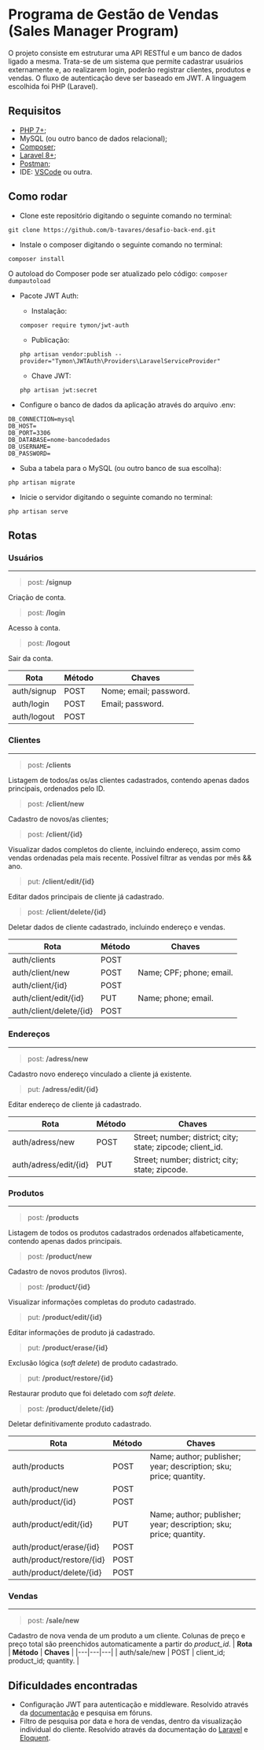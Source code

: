 # Programa de Gestão de Vendas (Sales Manager Program) 
O projeto consiste em estruturar uma API RESTful e um banco de dados ligado a mesma. Trata-se de um sistema que permite cadastrar usuários externamente e, ao realizarem login, poderão registrar clientes, produtos e vendas. O fluxo de autenticação deve ser baseado em JWT. A linguagem escolhida foi PHP (Laravel).

## Requisitos

- [PHP 7+](https://www.php.net/downloads.php);
- MySQL (ou outro banco de dados relacional);
- [Composer](https://getcomposer.org/);
- [Laravel 8+](https://laravel.com/);
- [Postman](https://www.postman.com/downloads/);
- IDE: [VSCode](https://code.visualstudio.com/download) ou outra.

## Como rodar

- Clone este repositório digitando o seguinte comando no terminal:
```
git clone https://github.com/b-tavares/desafio-back-end.git
```

- Instale o composer digitando o seguinte comando no terminal:
```
composer install
```
O autoload do Composer pode ser atualizado pelo código:
    ```
    composer dumpautoload
    ```
    
- Pacote JWT Auth:
    - Instalação:
    ```
    composer require tymon/jwt-auth
    ```
    - Publicação:
    ```
    php artisan vendor:publish --provider="Tymon\JWTAuth\Providers\LaravelServiceProvider"
    ```
    - Chave JWT:
    ```
    php artisan jwt:secret
    ```
   
- Configure o banco de dados da aplicação através do arquivo .env:
```
DB_CONNECTION=mysql
DB_HOST=
DB_PORT=3306
DB_DATABASE=nome-bancodedados
DB_USERNAME=
DB_PASSWORD=
```

- Suba a tabela para o MySQL (ou outro banco de sua escolha):
```
php artisan migrate
```

- Inicie o servidor digitando o seguinte comando no terminal:
```
php artisan serve
```

## Rotas
### Usuários
___
> post: **/signup**
> 
Criação de conta. 
> post: **/login**
> 
Acesso à conta.

> post: **/logout**
> 
Sair da conta.

| **Rota** | **Método** | **Chaves** |
|---|---|---|
| auth/signup | POST | Nome; email; password. |
| auth/login | POST | Email; password. |
| auth/logout | POST |  |

### Clientes
___
> post: **/clients**
>
Listagem de todos/as os/as clientes cadastrados, contendo apenas dados principais, ordenados pelo ID. 
> post: **/client/new**
> 
Cadastro de novos/as clientes;
> post: **/client/{id}**
> 
Visualizar dados completos do cliente, incluindo endereço, assim como vendas ordenadas pela mais recente. Possível filtrar as vendas por mês && ano.
> put: **/client/edit/{id}**
> 
Editar dados principais de cliente já cadastrado.
> post: **/client/delete/{id}**
> 
 Deletar dados de cliente cadastrado, incluindo endereço e vendas.
 
| **Rota** | **Método** | **Chaves** |
|---|---|---|
| auth/clients | POST |  |
| auth/client/new | POST | Name; CPF; phone; email. |
| auth/client/{id} | POST |  |
| auth/client/edit/{id} | PUT | Name; phone; email. |
| auth/client/delete/{id} | POST |  |

### Endereços
___

> post: **/adress/new**
> 
Cadastro novo endereço vinculado a cliente já existente.
> put: **/adress/edit/{id}**
> 
Editar endereço de cliente já cadastrado.

| **Rota** | **Método** | **Chaves** |
|---|---|---|
| auth/adress/new | POST | Street; number; district; city; state; zipcode; client_id.  |
| auth/adress/edit/{id} | PUT | Street; number; district; city; state; zipcode. |

### Produtos
___

> post: **/products**
>
Listagem de todos os produtos cadastrados ordenados alfabeticamente, contendo apenas dados principais.

> post: **/product/new**
> 
Cadastro de novos produtos (livros).
> post: **/product/{id}**
> 
Visualizar informações completas do produto cadastrado.
> put: **/product/edit/{id}**
> 
Editar informações de produto já cadastrado.
> put: **/product/erase/{id}**
> 
Exclusão lógica (*soft delete*) de produto cadastrado.
> put: **/product/restore/{id}**
> 
Restaurar produto que foi deletado com *soft delete*.
> post: **/product/delete/{id}**
> 
 Deletar definitivamente produto cadastrado.

| **Rota** | **Método** | **Chaves** |
|---|---|---|
| auth/products | POST | Name; author; publisher; year; description; sku; price; quantity. |
| auth/product/new | POST |  |
| auth/product/{id} | POST |  |
| auth/product/edit/{id} | PUT | Name; author; publisher; year; description; sku; price; quantity. |
| auth/product/erase/{id} | POST |  |
| auth/product/restore/{id} | POST |  |
| auth/product/delete/{id} | POST |  |

 ### Vendas
___

> post: **/sale/new**
> 
Cadastro de nova venda de um produto a um cliente. Colunas de preço e preço total são preenchidos automaticamente a partir do *product_id*.
| **Rota** | **Método** | **Chaves** |
|---|---|---|
| auth/sale/new | POST | client_id; product_id; quantity. |

## Dificuldades encontradas
- Configuração JWT para autenticação e middleware. Resolvido através da [documentação](https://jwt-auth.readthedocs.io/en/develop/quick-start/) e pesquisa em fóruns.
- Filtro de pesquisa por data e hora de vendas, dentro da visualização individual do cliente. Resolvido através da documentação do [Laravel](https://laravel.com/docs/7.x/queries#where-clauses) e [Eloquent](https://laravel-docs-pt-br.readthedocs.io/en/latest/eloquent/#escopo-de-queryconsulta).
